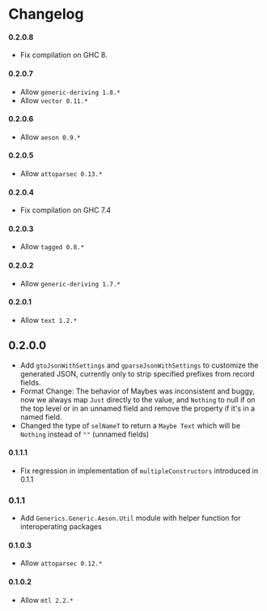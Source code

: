# Changelog

#### 0.2.0.8

* Fix compilation on GHC 8.

#### 0.2.0.7

* Allow `generic-deriving 1.8.*`
* Allow `vector 0.11.*`

#### 0.2.0.6

* Allow `aeson 0.9.*`

#### 0.2.0.5

* Allow `attoparsec 0.13.*`

#### 0.2.0.4

* Fix compilation on GHC 7.4

#### 0.2.0.3

* Allow `tagged 0.8.*`

#### 0.2.0.2

* Allow `generic-deriving 1.7.*`

#### 0.2.0.1

* Allow `text 1.2.*`

## 0.2.0.0

* Add `gtoJsonWithSettings` and `gparseJsonWithSettings` to customize
  the generated JSON, currently only to strip specified prefixes from
  record fields.
* Format Change: The behavior of Maybes was inconsistent and buggy,
  now we always map `Just` directly to the value, and `Nothing` to
  null if on the top level or in an unnamed field and remove the
  property if it's in a named field.
* Changed the type of `selNameT` to return a `Maybe Text` which will
  be `Nothing` instead of `""` (unnamed fields)

#### 0.1.1.1

* Fix regression in implementation of `multipleConstructors` introduced in 0.1.1

### 0.1.1

* Add `Generics.Generic.Aeson.Util` module with helper function for interoperating packages

#### 0.1.0.3

* Allow `attoparsec 0.12.*`

#### 0.1.0.2

* Allow `mtl 2.2.*`
